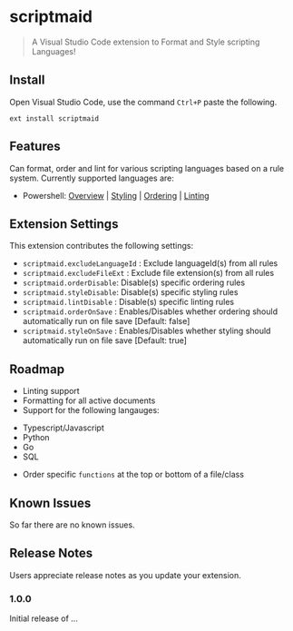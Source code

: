 # scriptmaid

> A Visual Studio Code extension to Format and Style scripting Languages!

## Install

Open Visual Studio Code, use the command ```Ctrl+P``` paste the following.

```
ext install scriptmaid
```

## Features

Can format, order and lint for various scripting languages based on a rule system. Currently supported languages are:
- Powershell: [Overview](./docs/ps_rules.md) | [Styling](./docs/ps_rules/styling.md) | [Ordering](./docs/ps_rules/ordering.md) | [Linting](./docs/ps_rules/linting.md)

## Extension Settings

This extension contributes the following settings:

* `scriptmaid.excludeLanguageId` : Exclude languageId(s) from all rules
* `scriptmaid.excludeFileExt` : Exclude file extension(s) from all rules
* `scriptmaid.orderDisable`: Disable(s) specific ordering rules
* `scriptmaid.styleDisable`: Disable(s) specific styling rules
* `scriptmaid.lintDisable` : Disable(s) specific linting rules
* `scriptmaid.orderOnSave` : Enables/Disables whether ordering should automatically run on file save [Default: false]
* `scriptmaid.styleOnSave` : Enables/Disables whether styling should automatically run on file save [Default: true]

## Roadmap

- Linting support
- Formatting for all active documents
- Support for the following langauges:
+ Typescript/Javascript
+ Python
+ Go
+ SQL
- Order specific `functions` at the top or bottom of a file/class

## Known Issues

So far there are no known issues.

## Release Notes

Users appreciate release notes as you update your extension.

### 1.0.0

Initial release of ...
